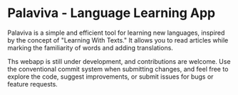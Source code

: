 # Palaviva - Language Learning App

Palaviva is a simple and efficient tool for learning new languages, inspired by the concept of "Learning With Texts." It allows you to read articles while marking the familiarity of words and adding translations.

Ths webapp is still under development, and contributions are welcome. Use the conventional commit system when submitting changes, and feel free to explore the code, suggest improvements, or submit issues for bugs or feature requests.
